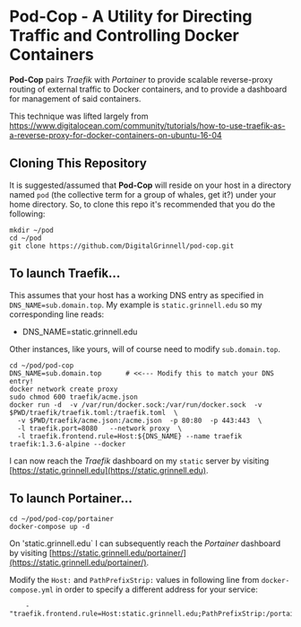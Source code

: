 # Pod-Cop - A Utility for Directing Traffic and Controlling Docker Containers

**Pod-Cop** pairs *Traefik* with *Portainer* to provide scalable reverse-proxy routing of external traffic 
to Docker containers, and to provide a dashboard for management of said containers.

This technique was lifted largely from https://www.digitalocean.com/community/tutorials/how-to-use-traefik-as-a-reverse-proxy-for-docker-containers-on-ubuntu-16-04

## Cloning This Repository

It is suggested/assumed that **Pod-Cop** will reside on your host in a directory named `pod` (the collective term for a group of whales, get it?) under your home directory.  So, to clone this repo it's recommended that you do the following:

```
mkdir ~/pod
cd ~/pod
git clone https://github.com/DigitalGrinnell/pod-cop.git
```

## To launch Traefik... 

This assumes that your host has a working DNS entry as specified in `DNS_NAME=sub.domain.top`.  My example is `static.grinnell.edu` so my corresponding line reads:  

  - DNS_NAME=static.grinnell.edu
  
Other instances, like yours, will of course need to modify `sub.domain.top`.

```
cd ~/pod/pod-cop
DNS_NAME=sub.domain.top      # <<--- Modify this to match your DNS entry!
docker network create proxy
sudo chmod 600 traefik/acme.json
docker run -d  -v /var/run/docker.sock:/var/run/docker.sock  -v $PWD/traefik/traefik.toml:/traefik.toml  \
  -v $PWD/traefik/acme.json:/acme.json  -p 80:80  -p 443:443  \
  -l traefik.port=8080   --network proxy  \
  -l traefik.frontend.rule=Host:${DNS_NAME} --name traefik  traefik:1.3.6-alpine --docker
```
I can now reach the *Traefik* dashboard on my `static` server by visiting [https://static.grinnell.edu](https://static.grinnell.edu).


## To launch Portainer...

```
cd ~/pod/pod-cop/portainer
docker-compose up -d
```
On 'static.grinnell.edu` I can subsequently reach the *Portainer* dashboard by visiting [https://static.grinnell.edu/portainer/](https://static.grinnell.edu/portainer/).

Modify the `Host:` and `PathPrefixStrip:` values in following line from `docker-compose.yml` in order to specify a different address for your service:

        - "traefik.frontend.rule=Host:static.grinnell.edu;PathPrefixStrip:/portainer"

